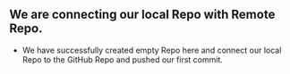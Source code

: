 ## We are connecting our local Repo with Remote Repo.
* We have successfully created empty Repo here and connect our local Repo to the GitHub Repo and pushed our first commit.
